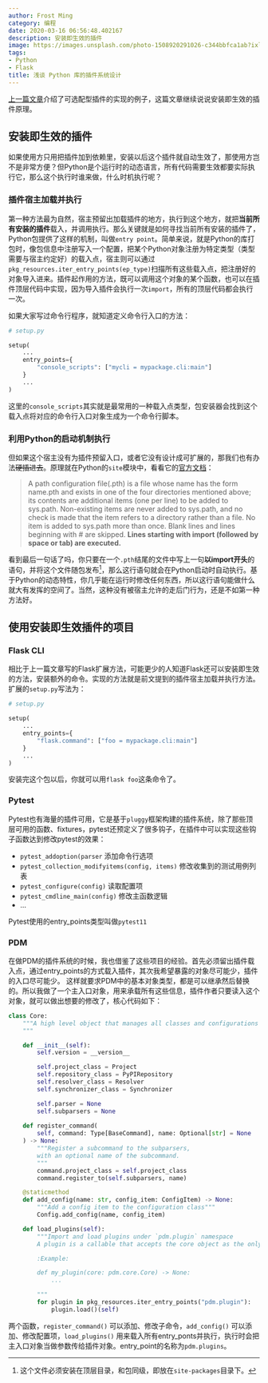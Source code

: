 ```yaml
---
author: Frost Ming
category: 编程
date: 2020-03-16 06:56:48.402167
description: 安装即生效的插件
image: https://images.unsplash.com/photo-1508920291026-c344bbfca1ab?ixlib=rb-1.2.1&auto=format&fit=crop&w=1350&q=80
tags:
- Python
- Flask
title: 浅谈 Python 库的插件系统设计
---
```


[上一篇文章](https://frostming.com/2020/03-16/plugin-system-1)介绍了可选配型插件的实现的例子，这篇文章继续说说安装即生效的插件原理。

<!--more-->

## 安装即生效的插件

如果使用方只用把插件加到依赖里，安装以后这个插件就自动生效了，那使用方岂不是非常方便？但Python是个运行时的动态语言，所有代码需要生效都要实际执行它，那么这个执行时谁来做，什么时机执行呢？

### 插件宿主加载并执行

第一种方法最为自然，宿主预留出加载插件的地方，执行到这个地方，就把**当前所有安装的插件**载入，并调用执行。那么关键就是如何寻找当前所有安装的插件了，Python包提供了这样的机制，叫做`entry point`。简单来说，就是Python的库打包时，像包信息中注册写入一个配置，把某个Python对象注册为特定类型（类型需要与宿主约定好）的载入点，宿主则可以通过`pkg_resources.iter_entry_points(ep_type)`扫描所有这些载入点，把注册好的对象导入进来。插件起作用的方法，既可以调用这个对象的某个函数，也可以在插件顶层代码中实现，因为导入插件会执行一次`import`，所有的顶层代码都会执行一次。

如果大家写过命令行程序，就知道定义命令行入口的方法：
```python
# setup.py

setup(
    ...
    entry_points={
        "console_scripts": ["mycli = mypackage.cli:main"]
    }
    ...
)
```
这里的`console_scripts`其实就是最常用的一种载入点类型，包安装器会找到这个载入点将对应的命令行入口对象生成为一个命令行脚本。

### 利用Python的启动机制执行

但如果这个宿主没有为插件预留入口，或者它没有设计成可扩展的，那我们也有办法<del>硬插进去</del>。原理就在Python的`site`模块中，看看它的[官方文档](https://docs.python.org/3/library/site.html)：

>A path configuration file(.pth) is a file whose name has the form name.pth and exists in one of the four directories mentioned above; its contents are additional items (one per line) to be added to sys.path. Non-existing items are never added to sys.path, and no check is made that the item refers to a directory rather than a file. No item is added to sys.path more than once. Blank lines and lines beginning with # are skipped. **Lines starting with import (followed by space or tab) are executed.**

看到最后一句话了吗，你只要在一个`.pth`结尾的文件中写上一句**以import开头**的语句，并将这个文件随包发布[^1]，那么这行语句就会在Python启动时自动执行。基于Python的动态特性，你几乎能在运行时修改任何东西，所以这行语句能做什么就大有发挥的空间了。当然，这种没有被宿主允许的走后门行为，还是不如第一种方法好。

[^1]: 这个文件必须安装在顶层目录，和包同级，即放在`site-packages`目录下。


## 使用安装即生效插件的项目

### Flask CLI

相比于上一篇文章写的Flask扩展方法，可能更少的人知道Flask还可以安装即生效的方法，安装额外的命令。实现的方法就是前文提到的插件宿主加载并执行方法。扩展的`setup.py`写法为：

```python
# setup.py

setup(
    ...
    entry_points={
        "flask.command": ["foo = mypackage.cli:main"]
    }
    ...
)
```

安装完这个包以后，你就可以用`flask foo`这条命令了。

### Pytest

Pytest也有海量的插件可用，它是基于`pluggy`框架构建的插件系统，除了那些顶层可用的函数、fixtures，pytest还预定义了很多钩子，在插件中可以实现这些钩子函数达到修改pytest的效果：

- `pytest_addoption(parser` 添加命令行选项
- `pytest_collection_modifyitems(config, items)`  修改收集到的测试用例列表
- `pytest_configure(config)` 读取配置项
- `pytest_cmdline_main(config)` 修改主函数逻辑
- ...

Pytest使用的entry_points类型叫做`pytest11`

### PDM

在做PDM的插件系统的时候，我也借鉴了这些项目的经验。首先必须留出插件载入点，通过entry_points的方式载入插件，其次我希望暴露的对象尽可能少，插件的入口尽可能少。
这样就要求PDM中的基本对象类型，都是可以继承然后替换的。所以我做了一个主入口对象，用来承载所有这些信息，插件作者只要读入这个对象，就可以做出想要的修改了，核心代码如下：

```python
class Core:
    """A high level object that manages all classes and configurations
    """

    def __init__(self):
        self.version = __version__

        self.project_class = Project
        self.repository_class = PyPIRepository
        self.resolver_class = Resolver
        self.synchronizer_class = Synchronizer

        self.parser = None
        self.subparsers = None
    
    def register_command(
        self, command: Type[BaseCommand], name: Optional[str] = None
    ) -> None:
        """Register a subcommand to the subparsers,
        with an optional name of the subcommand.
        """
        command.project_class = self.project_class
        command.register_to(self.subparsers, name)

    @staticmethod
    def add_config(name: str, config_item: ConfigItem) -> None:
        """Add a config item to the configuration class"""
        Config.add_config(name, config_item)

    def load_plugins(self):
        """Import and load plugins under `pdm.plugin` namespace
        A plugin is a callable that accepts the core object as the only argument.

        :Example:

        def my_plugin(core: pdm.core.Core) -> None:
            ...

        """
        for plugin in pkg_resources.iter_entry_points("pdm.plugin"):
            plugin.load()(self)
```
两个函数，`register_command()` 可以添加、修改子命令，`add_config()` 可以添加、修改配置项，`load_plugins()` 用来载入所有entry_ponts并执行，执行时会把主入口对象当做参数传给插件对象。entry_point的名称为`pdm.plugins`。